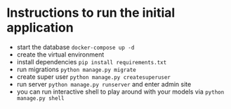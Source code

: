 # Instructions to run the initial application
- start the database `docker-compose up -d`
- create the virtual environment
- install dependencies `pip install requirements.txt`
- run migrations `python manage.py migrate`
- create super user `python manage.py createsuperuser`
- run server `python manage.py runserver` and enter admin site
- you can run interactive shell to play around with your models via `python manage.py shell`

